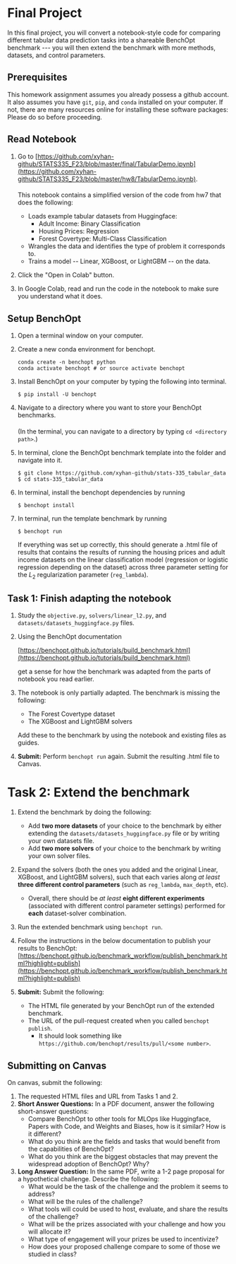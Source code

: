 # Final Project

In this final project, you will convert a notebook-style code for comparing different
tabular data prediction tasks into a shareable
BenchOpt benchmark --- you will then extend the benchmark with more methods, datasets, and 
control parameters.

## Prerequisites

This homework assignment assumes you already possess a github account. It also assumes you have `git`, `pip`, and `conda` 
installed on your computer. If not, there are many resources online for installing these software packages: Please do so before proceeding.

## Read Notebook

1. Go to [https://github.com/xyhan-github/STATS335_F23/blob/master/final/TabularDemo.ipynb](https://github.com/xyhan-github/STATS335_F23/blob/master/hw8/TabularDemo.ipynb).

    ####
    
    This notebook contains a simplified version of the code from hw7 that does the following:
    * Loads example tabular datasets from Huggingface:
      * Adult Income: Binary Classification
      * Housing Prices: Regression
      * Forest Covertype: Multi-Class Classification
    * Wrangles the data and identifies the type of problem it corresponds to.
    * Trains a model -- Linear, XGBoost, or LightGBM -- on the data.
   
2. Click the "Open in Colab" button.

3. In Google Colab, read and run the code in the notebook to make sure you understand what it does.

## Setup BenchOpt

1. Open a terminal window on your computer.

2. Create a new conda environment for benchopt.
   ```
   conda create -n benchopt python
   conda activate benchopt # or source activate benchopt
   ```

3. Install BenchOpt on your computer by typing the following into terminal.
   ```
   $ pip install -U benchopt
   ```

2. Navigate to a directory where you want to store your BenchOpt benchmarks.
   ####
   (In the terminal, you can navigate to a directory by typing `cd <directory path>`.)

3. In terminal, clone the BenchOpt benchmark template into the folder and navigate into it.
   ```
   $ git clone https://github.com/xyhan-github/stats-335_tabular_data
   $ cd stats-335_tabular_data
   ```
   
4. In terminal, install the benchopt dependencies by running
    ```
    $ benchopt install
    ```

5. In terminal, run the template benchmark by running
    ```
    $ benchopt run
    ```
    If everything was set up correctly, this should generate a .html file of results
    that contains the results of running the housing prices and adult income datasets
    on the linear classification model (regression or logistic regression depending on the dataset)
    across three parameter setting for the $L_2$ regularization parameter (`reg_lambda`).
   
## Task 1: Finish adapting the notebook

1. Study the `objective.py`, `solvers/linear_l2.py`, and `datasets/datasets_huggingface.py` files.
2. Using the BenchOpt documentation

   [https://benchopt.github.io/tutorials/build_benchmark.html](https://benchopt.github.io/tutorials/build_benchmark.html)

   get a sense for how the benchmark was adapted from the parts of notebook you read earlier.

3. The notebook is only partially adapted. The benchmark is missing the following:
   * The Forest Covertype dataset
   * The XGBoost and LightGBM solvers
   
   Add these to the benchmark by using the notebook and existing files as guides.

4. **Submit:** Perform `benchopt run` again. Submit the resulting .html file to Canvas.

# Task 2: Extend the benchmark

1. Extend the benchmark by doing the following:
   * Add **two more datasets** of your choice to the benchmark by either extending the
     `datasets/datasets_huggingface.py` file or by writing your own datasets file.
   * Add **two more solvers** of your choice to the benchmark by writing your own solver files.
2. Expand the solvers (both the ones you added and the original Linear, XGBoost, and LightGBM solvers),
   such that each varies along *at least* **three different control parameters** (such as `reg_lambda`, `max_depth`, etc).
   * Overall, there should be *at least* **eight different experiments** (associated with different control parameter 
     settings) performed for **each** dataset-solver combination.
3. Run the extended benchmark using `benchopt run`.
4. Follow the instructions in the below documentation to publish your results to BenchOpt:
   [https://benchopt.github.io/benchmark_workflow/publish_benchmark.html?highlight=publish](https://benchopt.github.io/benchmark_workflow/publish_benchmark.html?highlight=publish)

5. **Submit:** Submit the following:
   * The HTML file generated by your BenchOpt run of the extended benchmark.
   * The URL of the pull-request created when you called `benchopt publish`.
     * It should look something like `https://github.com/benchopt/results/pull/<some number>`.

## Submitting on Canvas

On canvas, submit the following:

1. The requested HTML files and URL from Tasks 1 and 2.
2. **Short Answer Questions:**
   In a PDF document, answer the following short-answer questions:
   * Compare BenchOpt to other tools for MLOps like Huggingface, Papers with Code, and Weights and Biases, 
     how is it similar? How is it different?
   * What do you think are the fields and tasks that would benefit from the capabilities of BenchOpt?
   * What do you think are the biggest obstacles that may prevent the widespread adoption of BenchOpt? Why?
3. **Long Answer Question:**
   In the same PDF, write a 1-2 page proposal for a hypothetical challenge. Describe the following:
   * What would be the task of the challenge and the problem it seems to address?
   * What will be the rules of the challenge?
   * What tools will could be used to host, evaluate, and share the results of the challenge?
   * What will be the prizes associated with your challenge and how you will allocate it?
   * What type of engagement will your prizes be used to incentivize?
   * How does your proposed challenge compare to some of those we studied in class?
